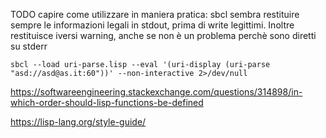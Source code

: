 
TODO
capire come utilizzare in maniera pratica:
sbcl sembra restituire sempre le informazioni legali in stdout, prima di write legittimi.
Inoltre restituisce iversi warning, anche se non è un problema perchè sono diretti su stderr

    sbcl --load uri-parse.lisp --eval '(uri-display (uri-parse "asd://asd@as.it:60"))' --non-interactive 2>/dev/null

https://softwareengineering.stackexchange.com/questions/314898/in-which-order-should-lisp-functions-be-defined

https://lisp-lang.org/style-guide/

